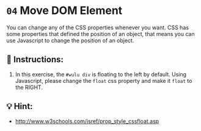 # `04` Move DOM Element

You can change any of the CSS properties whenever you want. CSS has some properties that defined the position of an object, that means you can use Javascript to change the position of an object.

## 📝 Instructions:

1. In this exercise, the `#wulu div` is floating to the left by default. Using Javascript, please change the `float` css property and make it `float` to the RIGHT.

## 💡 Hint:

+ http://www.w3schools.com/jsref/prop_style_cssfloat.asp